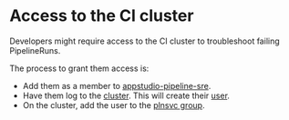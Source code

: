 # Access to the CI cluster

Developers might require access to the CI cluster to troubleshoot failing PipelineRuns.

The process to grant them access is:
* Add them as a member to [appstudio-pipeline-sre](https://github.com/orgs/rhd-ci-cd-sre/teams/appstudio-pipeline-sre/members).
* Have them log to the [cluster](https://console-openshift-console.apps.pipeline-stage.3jhu.p1.openshiftapps.com/dashboards). This will create their [user](https://console-openshift-console.apps.pipeline-stage.3jhu.p1.openshiftapps.com/k8s/cluster/user.openshift.io~v1~User).
* On the cluster, add the user to the [plnsvc group](https://console-openshift-console.apps.pipeline-stage.3jhu.p1.openshiftapps.com/k8s/cluster/user.openshift.io~v1~Group/plnsvc).
